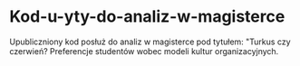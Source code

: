 # Kod-u-yty-do-analiz-w-magisterce
Upubliczniony kod posłuż do analiz w magisterce pod tytułem: "Turkus czy czerwień? Preferencje studentów wobec modeli kultur organizacyjnych.
